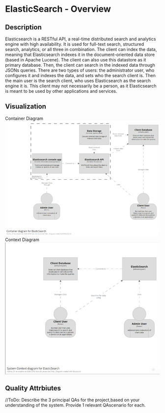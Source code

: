 # ElasticSearch - Overview

## Description

Elasticsearch is a RESTful API, a real-time distributed search and analytics engine with high availability. It is used for full-text search, structured search, analytics, or all three in combination.
The client can index the data, meaning that Elasticsearch indexes it in the document-oriented data store (based in Apache Lucene). 
The client can also use this datastore as it primary database. Then, the client can search in the indexed data through JSONs queries.
There are two types of users: the administrator user, who configures it and indexes the data, and sets who the search client is. Then the main user is the search client, who uses Elasticsearch as the search engine it is. 
This client may not necessarily be a person, as it Elasticsearch is meant to be used by other applications and services.

## Visualization
Container Diagram
![alt text](assets/ContainerDiagram.png "Container Diagram")
Context Diagram
![alt text](assets/ContextDiagram.png "Context Diagram")

## Quality Attrbiutes

//ToDo: Describe the 3 principal QAs for the project,based on your understanding of the system.  Provide 1 relevant QAscenario for each.
